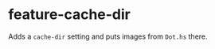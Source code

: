 feature-cache-dir
=================

Adds a `cache-dir` setting and puts images from `Dot.hs` there.
